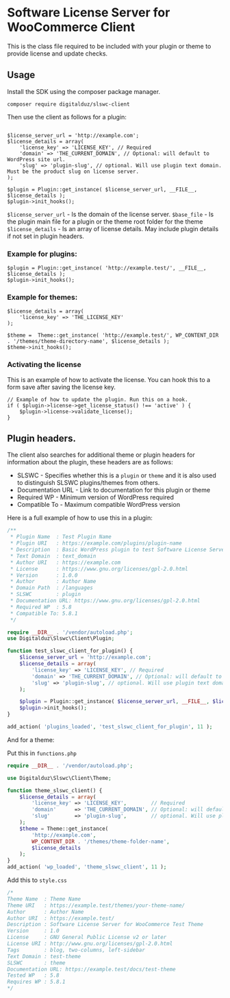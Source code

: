 # Software License Server for WooCommerce Client 

This is the class file required to be included with your plugin or theme to provide license and update checks. 

## Usage

Install the SDK using the composer package manager.

`composer require digitalduz/slswc-client`

Then use the client as follows for a plugin:


```require __DIR__ . 'vendor/autoload.php';

$license_server_url = 'http://example.com';
$license_details = array(
    'license_key' => 'LICENSE_KEY', // Required
    'domain' => 'THE_CURRENT_DOMAIN', // Optional: will default to WordPress site url.
    'slug' => 'plugin-slug', // optional. Will use plugin text domain. Must be the product slug on license server.
);

$plugin = Plugin::get_instance( $license_server_url, __FILE__, $license_details );
$plugin->init_hooks();
```

`$license_server_url` - Is the domain of the license server.
`$base_file` - Is the plugin main file for a plugin or the theme root folder for the theme
`$license_details` - Is an array of license details. May include plugin details if not set in plugin headers.

### Example for plugins:
```
$plugin = Plugin::get_instance( 'http://example.test/', __FILE__, $license_details );
$plugin->init_hooks();
```

### Example for themes:
```
$license_details = array(
    'license_key' => 'THE_LICENSE_KEY'
);

$theme =  Theme::get_instance( 'http://example.test/', WP_CONTENT_DIR . '/themes/theme-directory-name', $license_details );
$theme->init_hooks();
```

### Activating the license

This is an example of how to activate the license. You can hook this to a form save after saving the license key.

```
// Example of how to update the plugin. Run this on a hook.
if ( $plugin->license->get_license_status() !== 'active' ) {
	$plugin->license->validate_license();
}
```

## Plugin headers.

The client also searches for additional theme or plugin headers for information about the plugin, these headers are as follows:

* SLSWC - Specifies whether this is a `plugin` or `theme` and it is also used to distinguish SLSWC plugins/themes from others.
* Documentation URL - Link to documentation for this plugin or theme
* Required WP - Minimum version of WordPress required
* Compatible To - Maximum compatible WordPress version

Here is a full example of how to use this in a plugin:

```php
/**
 * Plugin Name  : Test Plugin Name
 * Plugin URI   : https://example.com/plugins/plugin-name
 * Description  : Basic WordPress plugin to test Software License Server for WooCommerce
 * Text Domain  : text_domain
 * Author URI   : https://example.com
 * License      : https://www.gnu.org/licenses/gpl-2.0.html
 * Version      : 1.0.0
 * Author       : Author Name
 * Domain Path  : /languages
 * SLSWC        : plugin
 * Documentation URL: https://www.gnu.org/licenses/gpl-2.0.html
 * Required WP  : 5.8
 * Compatible To: 5.8.1
 */

require __DIR__ . '/vendor/autoload.php';
use Digitalduz\Slswc\Client\Plugin;

function test_slswc_client_for_plugin() {
    $license_server_url = 'http://example.com';
    $license_details = array(
        'license_key' => 'LICENSE_KEY', // Required
        'domain' => 'THE_CURRENT_DOMAIN', // Optional: will default to WordPress site url.
        'slug' => 'plugin-slug', // optional. Will use plugin text domain. Must be the product slug on license server.
    );

    $plugin = Plugin::get_instance( $license_server_url, __FILE__, $license_details );
    $plugin->init_hooks();
}

add_action( 'plugins_loaded', 'test_slswc_client_for_plugin', 11 );
```

And for a theme:

Put this in `functions.php`
```php
require __DIR__ . '/vendor/autoload.php';

use Digitalduz\Slswc\Client\Theme;

function theme_slswc_client() {
    $license_details = array(
        'license_key' => 'LICENSE_KEY',        // Required
        'domain'      => 'THE_CURRENT_DOMAIN', // Optional: will default to WordPress site url.
        'slug'        => 'plugin-slug',        // optional. Will use plugin text domain. Must be the product slug on license server.
    );
    $theme = Theme::get_instance(
        'http://example.com',
        WP_CONTENT_DIR . '/themes/theme-folder-name',
        $license_details
    );
}
add_action( 'wp_loaded', 'theme_slswc_client', 11 );
```

Add this to `style.css`

```php
/*
Theme Name  : Theme Name
Theme URI   : https://example.test/themes/your-theme-name/
Author      : Author Name
Author URI  : https://example.test/
Description : Software License Server for WooCommerce Test Theme
Version     : 1.0
License     : GNU General Public License v2 or later
License URI : http://www.gnu.org/licenses/gpl-2.0.html
Tags        : blog, two-columns, left-sidebar
Text Domain : test-theme
SLSWC       : theme
Documentation URL: https://example.test/docs/test-theme
Tested WP   : 5.8
Requires WP : 5.8.1
*/
```

